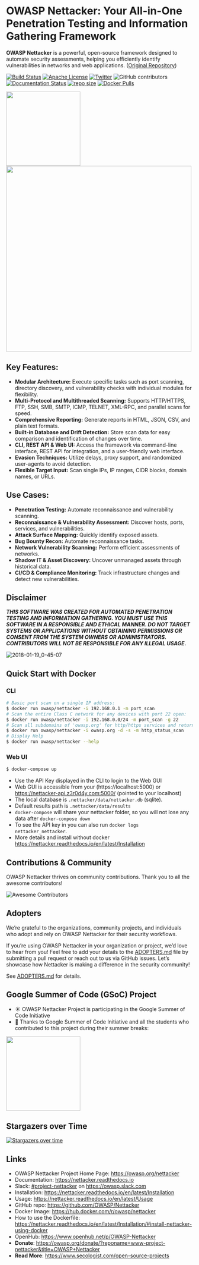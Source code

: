# OWASP Nettacker: Your All-in-One Penetration Testing and Information Gathering Framework

**OWASP Nettacker** is a powerful, open-source framework designed to automate security assessments, helping you efficiently identify vulnerabilities in networks and web applications. ([Original Repository](https://github.com/OWASP/Nettacker))

[![Build Status](https://github.com/OWASP/Nettacker/actions/workflows/ci_cd.yml/badge.svg?branch=master)](https://github.com/OWASP/Nettacker/actions/workflows/ci_cd.yml/badge.svg?branch=master)
[![Apache License](https://img.shields.io/badge/License-Apache%20v2-green.svg)](https://github.com/OWASP/Nettacker/blob/master/LICENSE)
[![Twitter](https://img.shields.io/badge/Twitter-@iotscan-blue.svg)](https://twitter.com/iotscan)
![GitHub contributors](https://img.shields.io/github/contributors/OWASP/Nettacker)
[![Documentation Status](https://readthedocs.org/projects/nettacker/badge/?version=latest)](https://nettacker.readthedocs.io/en/latest/?badge=latest)
[![repo size ](https://img.shields.io/github/repo-size/OWASP/Nettacker)](https://github.com/OWASP/Nettacker)
[![Docker Pulls](https://img.shields.io/docker/pulls/owasp/nettacker)](https://hub.docker.com/r/owasp/nettacker)

<img src="https://raw.githubusercontent.com/OWASP/Nettacker/master/nettacker/web/static/img/owasp-nettacker.png" width="200"><img src="https://raw.githubusercontent.com/OWASP/Nettacker/master/nettacker/web/static/img/owasp.png" width="500">

## **Key Features:**

*   **Modular Architecture:** Execute specific tasks such as port scanning, directory discovery, and vulnerability checks with individual modules for flexibility.
*   **Multi-Protocol and Multithreaded Scanning:** Supports HTTP/HTTPS, FTP, SSH, SMB, SMTP, ICMP, TELNET, XML-RPC, and parallel scans for speed.
*   **Comprehensive Reporting:** Generate reports in HTML, JSON, CSV, and plain text formats.
*   **Built-in Database and Drift Detection:** Store scan data for easy comparison and identification of changes over time.
*   **CLI, REST API & Web UI:**  Access the framework via command-line interface, REST API for integration, and a user-friendly web interface.
*   **Evasion Techniques:** Utilize delays, proxy support, and randomized user-agents to avoid detection.
*   **Flexible Target Input:** Scan single IPs, IP ranges, CIDR blocks, domain names, or URLs.

## **Use Cases:**

*   **Penetration Testing:** Automate reconnaissance and vulnerability scanning.
*   **Reconnaissance & Vulnerability Assessment:** Discover hosts, ports, services, and vulnerabilities.
*   **Attack Surface Mapping:** Quickly identify exposed assets.
*   **Bug Bounty Recon:** Automate reconnaissance tasks.
*   **Network Vulnerability Scanning:** Perform efficient assessments of networks.
*   **Shadow IT & Asset Discovery:** Uncover unmanaged assets through historical data.
*   **CI/CD & Compliance Monitoring:** Track infrastructure changes and detect new vulnerabilities.

## **Disclaimer**

***THIS SOFTWARE WAS CREATED FOR AUTOMATED PENETRATION TESTING AND INFORMATION GATHERING. YOU MUST USE THIS SOFTWARE IN A RESPONSIBLE AND ETHICAL MANNER. DO NOT TARGET SYSTEMS OR APPLICATIONS WITHOUT OBTAINING PERMISSIONS OR CONSENT FROM THE SYSTEM OWNERS OR ADMINISTRATORS. CONTRIBUTORS WILL NOT BE RESPONSIBLE FOR ANY ILLEGAL USAGE.***

![2018-01-19_0-45-07](https://user-images.githubusercontent.com/7676267/35123376-283d5a3e-fcb7-11e7-9b1c-92b78ed4fecc.gif)

## Quick Start with Docker

### CLI

```bash
# Basic port scan on a single IP address:
$ docker run owasp/nettacker -i 192.168.0.1 -m port_scan
# Scan the entire Class C network for any devices with port 22 open:
$ docker run owasp/nettacker -i 192.168.0.0/24 -m port_scan -g 22
# Scan all subdomains of 'owasp.org' for http/https services and return HTTP status code
$ docker run owasp/nettacker -i owasp.org -d -s -m http_status_scan
# Display Help
$ docker run owasp/nettacker --help
```

### Web UI

```bash
$ docker-compose up 
```
* Use the API Key displayed in the CLI to login to the Web GUI
* Web GUI is accessible from your (https://localhost:5000) or https://nettacker-api.z3r0d4y.com:5000/ (pointed to your localhost)
* The local database is `.nettacker/data/nettacker.db` (sqlite).
* Default results path is `.nettacker/data/results`
* `docker-compose` will share your nettacker folder, so you will not lose any data after `docker-compose down`
* To see the API key in you can also run `docker logs nettacker_nettacker`.
* More details and install without docker https://nettacker.readthedocs.io/en/latest/Installation

## **Contributions & Community**

OWASP Nettacker thrives on community contributions. Thank you to all the awesome contributors!

![Awesome Contributors](https://contrib.rocks/image?repo=OWASP/Nettacker)

## **Adopters**

We’re grateful to the organizations, community projects, and individuals who adopt and rely on OWASP Nettacker for their security workflows.

If you’re using OWASP Nettacker in your organization or project, we’d love to hear from you! Feel free to add your details to the [ADOPTERS.md](ADOPTERS.md) file by submitting a pull request or reach out to us via GitHub issues. Let’s showcase how Nettacker is making a difference in the security community!

 See [ADOPTERS.md](ADOPTERS.md) for details.

## **Google Summer of Code (GSoC) Project**

*	☀️ OWASP Nettacker Project is participating in the Google Summer of Code Initiative 
* 🙏 Thanks to Google Summer of Code Initiative and all the students who contributed to this project during their summer breaks: 

<a href="https://summerofcode.withgoogle.com"><img src="https://betanews.com/wp-content/uploads/2016/03/vertical-GSoC-logo.jpg" width="200"></img></a>

## **Stargazers over Time**

[![Stargazers over time](https://starchart.cc/OWASP/Nettacker.svg)](https://starchart.cc/OWASP/Nettacker)

## **Links**

*   OWASP Nettacker Project Home Page: https://owasp.org/nettacker
*   Documentation: https://nettacker.readthedocs.io
*   Slack: [#project-nettacker](https://owasp.slack.com/archives/CQZGG24FQ) on https://owasp.slack.com
*   Installation: https://nettacker.readthedocs.io/en/latest/Installation
*   Usage: https://nettacker.readthedocs.io/en/latest/Usage
*   GitHub repo: https://github.com/OWASP/Nettacker
*   Docker Image: https://hub.docker.com/r/owasp/nettacker
*   How to use the Dockerfile: https://nettacker.readthedocs.io/en/latest/Installation/#install-nettacker-using-docker
*   OpenHub: https://www.openhub.net/p/OWASP-Nettacker
*   **Donate**: https://owasp.org/donate/?reponame=www-project-nettacker&title=OWASP+Nettacker
*   **Read More**: https://www.secologist.com/open-source-projects
